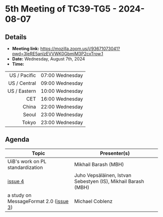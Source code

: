 # 5th Meeting of TC39-TG5 - 2024-08-07

## Details
- **Meeting link:** https://mozilla.zoom.us/j/93671073041?pwd=3IeRE5anlzEVVWK0GbmIM3P2cxTrow.1
- **Date:** Wednesday, August 7th, 2024
- **Time:**
  
|              |                 |
| -----------: | --------------- |
| US / Pacific | 07:00 Wednesday |
| US / Central | 09:00 Wednesday |
| US / Eastern | 10:00 Wednesday |
|          CET | 16:00 Wednesday |
|        China | 22:00 Wednesday |
|        Seoul | 23:00 Wednesday |
|        Tokyo | 23:00 Wednesday |



## Agenda
|Topic|Presenter(s)|
|-----|------------|
|UiB's work on PL standardization|Mikhail Barash (MBH)|
|[issue 4](https://github.com/tc39/tg5/issues/4)|Juho Vepsäläinen, Istvan Sebestyen (IS), Mikhail Barash (MBH)|
|a study on MessageFormat 2.0 ([issue 3](https://github.com/tc39/tg5/issues/3))|Michael Coblenz|
